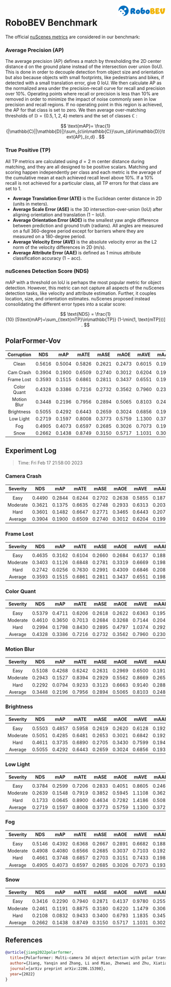 <img src="../figs/logo2.png" align="right" width="30%">

# RoboBEV Benchmark

The official [nuScenes metrics](https://www.nuscenes.org/object-detection/?externalData=all&mapData=all&modalities=Any) are considered in our benchmark:

### Average Precision (AP)

The average precision (AP) defines a match by thresholding the 2D center distance d on the ground plane instead of the intersection over union (IoU). This is done in order to decouple detection from object size and orientation but also because objects with small footprints, like pedestrians and bikes, if detected with a small translation error, give $0$ IoU.
We then calculate AP as the normalized area under the precision-recall curve for recall and precision over 10%. Operating points where recall or precision is less than $10$% are removed in order to minimize the impact of noise commonly seen in low precision and recall regions. If no operating point in this region is achieved, the AP for that class is set to zero. We then average over-matching thresholds of $\mathbb{D}=\{0.5, 1, 2, 4\}$ meters and the set of classes $\mathbb{C}$ :

$$
\text{mAP}= \frac{1}{|\mathbb{C}||\mathbb{D}|}\sum_{c\in\mathbb{C}}\sum_{d\in\mathbb{D}}\text{AP}_{c,d} .
$$

### True Positive (TP)

All TP metrics are calculated using $d=2$ m center distance during matching, and they are all designed to be positive scalars. Matching and scoring happen independently per class and each metric is the average of the cumulative mean at each achieved recall level above $10$%. If a $10$% recall is not achieved for a particular class, all TP errors for that class are set to $1$. 

- **Average Translation Error (ATE)** is the Euclidean center distance in 2D (units in meters). 
- **Average Scale Error (ASE)** is the 3D intersection-over-union (IoU) after aligning orientation and translation ($1$ − IoU).
- **Average Orientation Error (AOE)** is the smallest yaw angle difference between prediction and ground truth (radians). All angles are measured on a full $360$-degree period except for barriers where they are measured on a $180$-degree period.
- **Average Velocity Error (AVE)** is the absolute velocity error as the L2 norm of the velocity differences in 2D (m/s).
- **Average Attribute Error (AAE)** is defined as $1$ minus attribute classification accuracy ($1$ − acc).

### nuScenes Detection Score (NDS)

mAP with a threshold on IoU is perhaps the most popular metric for object detection. However, this metric can not capture all aspects of the nuScenes detection tasks, like velocity and attribute estimation. Further, it couples location, size, and orientation estimates. nuScenes proposed instead consolidating the different error types into a scalar score:

$$
\text{NDS} = \frac{1}{10} [5\text{mAP}+\sum_{\text{mTP}\in\mathbb{TP}} (1-\min(1, \text{mTP}))] .
$$


## PolarFormer-Vov

| **Corruption** | **NDS** | **mAP** | **mATE** | **mASE** | **mAOE** | **mAVE** | **mAAE** |
| :------------: | :-----: | :-----: | :------: | :------: | :------: | :------: | :------: |
|                |         |         |          |          |          |          |          |
|     Clean      | 0.5616  | 0.5004  | 0.5826  | 0.2621 | 0.2473  | 0.6015  | 0.1926  |
|                |         |         |          |          |          |          |          |
|   Cam Crash    | 0.3904    | 0.1900    | 0.6509     | 0.2740     | 0.3012     | 0.6204     | 0.1996     |
|   Frame Lost   | 0.3593    | 0.1515    | 0.6861     | 0.2811     | 0.3437     | 0.6551     | 0.1982     |
|  Color Quant   | 0.4328    | 0.3386    | 0.7216     | 0.2732     | 0.3562     | 0.7960     | 0.2308     |
|  Motion Blur   | 0.3448    | 0.2196    | 0.7956     | 0.2894     | 0.5065     | 0.8103     | 0.2485     |
|   Brightness   | 0.5055    | 0.4292    | 0.6443     | 0.2659     | 0.3024     | 0.6856     | 0.1931     |
|   Low Light    | 0.2719    | 0.1597    | 0.8008     | 0.3773     | 0.5759     | 1.1300     | 0.3724     |
|      Fog       | 0.4905    | 0.4073    | 0.6597     | 0.2685     | 0.3026     | 0.7073     | 0.1934     |
|      Snow      | 0.2662    | 0.1438    | 0.8749     | 0.3150     | 0.5717     | 1.1031     | 0.3027     |


## Experiment Log

> Time: Fri Feb 17 21:58:00 2023


### Camera Crash

| **Severity** | **NDS** | **mAP** | **mATE** | **mASE** | **mAOE** | **mAVE** | **mAAE** |
| :----------: | :-----: | :-----: | :------: | :------: | :------: | :------: | :------: |
|              |         |         |          |          |          |          |          |
|     Easy     | 0.4490    | 0.2844    | 0.6244     | 0.2702     | 0.2638     | 0.5855     | 0.1874     |
|   Moderate   | 0.3621    | 0.1375    | 0.6635     | 0.2748     | 0.2933     | 0.6313     | 0.2039     |
|     Hard     | 0.3601    | 0.1482    | 0.6647     | 0.2771     | 0.3465     | 0.6443     | 0.2076     |
|   Average    | 0.3904    | 0.1900    | 0.6509     | 0.2740     | 0.3012     | 0.6204     | 0.1996     |


### Frame Lost

| **Severity** | **NDS** | **mAP** | **mATE** | **mASE** | **mAOE** | **mAVE** | **mAAE** |
| :----------: | :-----: | :-----: | :------: | :------: | :------: | :------: | :------: |
|              |         |         |          |          |          |          |          |
|     Easy     | 0.4635    | 0.3162    | 0.6104     | 0.2660     | 0.2684     | 0.6137     | 0.1881     |
|   Moderate   | 0.3403    | 0.1126    | 0.6848     | 0.2781     | 0.3319     | 0.6669     | 0.1984     |
|     Hard     | 0.2742    | 0.0256    | 0.7630     | 0.2991     | 0.4309     | 0.6846     | 0.2081     |
|   Average    | 0.3593    | 0.1515    | 0.6861     | 0.2811     | 0.3437     | 0.6551     | 0.1982     |


### Color Quant

| **Severity** | **NDS** | **mAP** | **mATE** | **mASE** | **mAOE** | **mAVE** | **mAAE** |
| :----------: | :-----: | :-----: | :------: | :------: | :------: | :------: | :------: |
|              |         |         |          |          |          |          |          |
|     Easy     | 0.5379    | 0.4711    | 0.6206     | 0.2618     | 0.2622     | 0.6363     | 0.1954     |
|   Moderate   | 0.4610    | 0.3650    | 0.7013     | 0.2684     | 0.3268     | 0.7144     | 0.2044     |
|     Hard     | 0.2994    | 0.1798    | 0.8430     | 0.2895     | 0.4797     | 1.0374     | 0.2926     |
|   Average    | 0.4328    | 0.3386    | 0.7216     | 0.2732     | 0.3562     | 0.7960     | 0.2308     |


### Motion Blur

| **Severity** | **NDS** | **mAP** | **mATE** | **mASE** | **mAOE** | **mAVE** | **mAAE** |
| :----------: | :-----: | :-----: | :------: | :------: | :------: | :------: | :------: |
|              |         |         |          |          |          |          |          |
|     Easy     | 0.5108    | 0.4268    | 0.6242     | 0.2631     | 0.2969     | 0.6500     | 0.1914     |
|   Moderate   | 0.2943    | 0.1527    | 0.8394     | 0.2929     | 0.5562     | 0.8669     | 0.2651     |
|     Hard     | 0.2292    | 0.0794    | 0.9233     | 0.3123     | 0.6663     | 0.9140     | 0.2889     |
|   Average    | 0.3448    | 0.2196    | 0.7956     | 0.2894     | 0.5065     | 0.8103     | 0.2485     |


### Brightness

| **Severity** | **NDS** | **mAP** | **mATE** | **mASE** | **mAOE** | **mAVE** | **mAAE** |
| :----------: | :-----: | :-----: | :------: | :------: | :------: | :------: | :------: |
|              |         |         |          |          |          |          |          |
|     Easy     | 0.5503    | 0.4857    | 0.5958     | 0.2619     | 0.2620     | 0.6128     | 0.1929     |
|   Moderate   | 0.5051    | 0.4285    | 0.6481     | 0.2653     | 0.3021     | 0.6842     | 0.1921     |
|     Hard     | 0.4611    | 0.3735    | 0.6890     | 0.2705     | 0.3430     | 0.7599     | 0.1942     |
|   Average    | 0.5055    | 0.4292    | 0.6443     | 0.2659     | 0.3024     | 0.6856     | 0.1931     |


### Low Light

| **Severity** | **NDS** | **mAP** | **mATE** | **mASE** | **mAOE** | **mAVE** | **mAAE** |
| :----------: | :-----: | :-----: | :------: | :------: | :------: | :------: | :------: |
|              |         |         |          |          |          |          |          |
|     Easy     | 0.3784    | 0.2599    | 0.7206     | 0.2833     | 0.4051     | 0.8605     | 0.2464     |
|   Moderate   | 0.2639    | 0.1548    | 0.7919     | 0.3852     | 0.5945     | 1.1108     | 0.3627     |
|     Hard     | 0.1733    | 0.0645    | 0.8900     | 0.4634     | 0.7282     | 1.4186     | 0.5080     |
|   Average    | 0.2719    | 0.1597    | 0.8008     | 0.3773     | 0.5759     | 1.1300     | 0.3724     |


### Fog

| **Severity** | **NDS** | **mAP** | **mATE** | **mASE** | **mAOE** | **mAVE** | **mAAE** |
| :----------: | :-----: | :-----: | :------: | :------: | :------: | :------: | :------: |
|              |         |         |          |          |          |          |          |
|     Easy     | 0.5146    | 0.4392    | 0.6368     | 0.2667     | 0.2891     | 0.6682     | 0.1888     |
|   Moderate   | 0.4908    | 0.4080    | 0.6566     | 0.2685     | 0.3037     | 0.7103     | 0.1927     |
|     Hard     | 0.4661    | 0.3748    | 0.6857     | 0.2703     | 0.3151     | 0.7433     | 0.1987     |
|   Average    | 0.4905    | 0.4073    | 0.6597     | 0.2685     | 0.3026     | 0.7073     | 0.1934     |


### Snow

| **Severity** | **NDS** | **mAP** | **mATE** | **mASE** | **mAOE** | **mAVE** | **mAAE** |
| :----------: | :-----: | :-----: | :------: | :------: | :------: | :------: | :------: |
|              |         |         |          |          |          |          |          |
|     Easy     | 0.3416    | 0.2290    | 0.7940     | 0.2871     | 0.4137     | 0.9780     | 0.2558     |
|   Moderate   | 0.2461    | 0.1191    | 0.8875     | 0.3180     | 0.6220     | 1.1479     | 0.3067     |
|     Hard     | 0.2108    | 0.0832    | 0.9433     | 0.3400     | 0.6793     | 1.1835     | 0.3455     |
|   Average    | 0.2662    | 0.1438    | 0.8749     | 0.3150     | 0.5717     | 1.1031     | 0.3027     |



## References

```bib
@article{jiang2022polarformer,
  title={Polarformer: Multi-camera 3d object detection with polar transformers},
  author={Jiang, Yanqin and Zhang, Li and Miao, Zhenwei and Zhu, Xiatian and Gao, Jin and Hu, Weiming and Jiang, Yu-Gang},
  journal={arXiv preprint arXiv:2206.15398},
  year={2022}
}
```